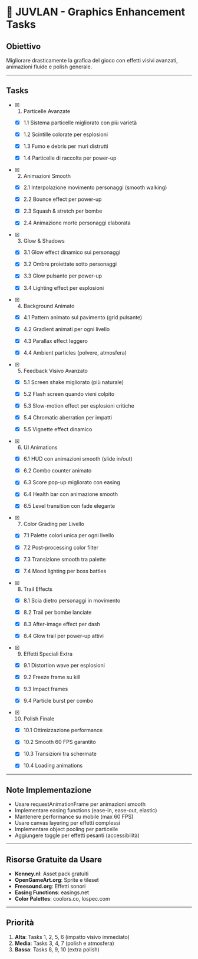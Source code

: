 # 🎨 JUVLAN - Graphics Enhancement Tasks

## Obiettivo
Migliorare drasticamente la grafica del gioco con effetti visivi avanzati, animazioni fluide e polish generale.

---

## Tasks

- [x] 1. Particelle Avanzate




  - [x] 1.1 Sistema particelle migliorato con più varietà

  - [x] 1.2 Scintille colorate per esplosioni

  - [x] 1.3 Fumo e debris per muri distrutti

  - [x] 1.4 Particelle di raccolta per power-up


- [x] 2. Animazioni Smooth


  - [x] 2.1 Interpolazione movimento personaggi (smooth walking)


  - [x] 2.2 Bounce effect per power-up


  - [x] 2.3 Squash & stretch per bombe


  - [x] 2.4 Animazione morte personaggi elaborata



- [x] 3. Glow & Shadows



  - [x] 3.1 Glow effect dinamico sui personaggi

  - [x] 3.2 Ombre proiettate sotto personaggi

  - [x] 3.3 Glow pulsante per power-up

  - [x] 3.4 Lighting effect per esplosioni


- [x] 4. Background Animato


  - [x] 4.1 Pattern animato sul pavimento (grid pulsante)

  - [x] 4.2 Gradient animati per ogni livello

  - [x] 4.3 Parallax effect leggero

  - [x] 4.4 Ambient particles (polvere, atmosfera)


- [x] 5. Feedback Visivo Avanzato


  - [x] 5.1 Screen shake migliorato (più naturale)

  - [x] 5.2 Flash screen quando vieni colpito

  - [x] 5.3 Slow-motion effect per esplosioni critiche

  - [x] 5.4 Chromatic aberration per impatti

  - [x] 5.5 Vignette effect dinamico


- [x] 6. UI Animations

  - [x] 6.1 HUD con animazioni smooth (slide in/out)

  - [x] 6.2 Combo counter animato

  - [x] 6.3 Score pop-up migliorato con easing

  - [x] 6.4 Health bar con animazione smooth

  - [x] 6.5 Level transition con fade elegante


- [x] 7. Color Grading per Livello

  - [x] 7.1 Palette colori unica per ogni livello

  - [x] 7.2 Post-processing color filter

  - [x] 7.3 Transizione smooth tra palette

  - [x] 7.4 Mood lighting per boss battles


- [x] 8. Trail Effects

  - [x] 8.1 Scia dietro personaggi in movimento

  - [x] 8.2 Trail per bombe lanciate

  - [x] 8.3 After-image effect per dash

  - [x] 8.4 Glow trail per power-up attivi


- [x] 9. Effetti Speciali Extra

  - [x] 9.1 Distortion wave per esplosioni

  - [x] 9.2 Freeze frame su kill

  - [x] 9.3 Impact frames

  - [x] 9.4 Particle burst per combo


- [x] 10. Polish Finale


  - [x] 10.1 Ottimizzazione performance

  - [x] 10.2 Smooth 60 FPS garantito

  - [x] 10.3 Transizioni tra schermate

  - [x] 10.4 Loading animations


---

## Note Implementazione

- Usare requestAnimationFrame per animazioni smooth
- Implementare easing functions (ease-in, ease-out, elastic)
- Mantenere performance su mobile (max 60 FPS)
- Usare canvas layering per effetti complessi
- Implementare object pooling per particelle
- Aggiungere toggle per effetti pesanti (accessibilità)

---

## Risorse Gratuite da Usare

- **Kenney.nl**: Asset pack gratuiti
- **OpenGameArt.org**: Sprite e tileset
- **Freesound.org**: Effetti sonori
- **Easing Functions**: easings.net
- **Color Palettes**: coolors.co, lospec.com

---

## Priorità

1. **Alta**: Tasks 1, 2, 5, 6 (impatto visivo immediato)
2. **Media**: Tasks 3, 4, 7 (polish e atmosfera)
3. **Bassa**: Tasks 8, 9, 10 (extra polish)

